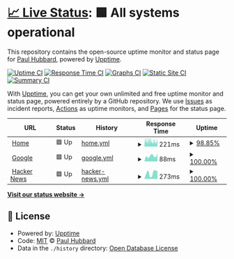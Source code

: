 # [📈 Live Status](https://fnord.phfactor.net): <!--live status--> **🟩 All systems operational**

This repository contains the open-source uptime monitor and status page for [Paul Hubbard](http://about.me/phubbard), powered by [Upptime](https://github.com/upptime/upptime).

[![Uptime CI](https://github.com/phubbard/upptime/workflows/Uptime%20CI/badge.svg)](https://github.com/phubbard/upptime/actions?query=workflow%3A%22Uptime+CI%22)
[![Response Time CI](https://github.com/phubbard/upptime/workflows/Response%20Time%20CI/badge.svg)](https://github.com/phubbard/upptime/actions?query=workflow%3A%22Response+Time+CI%22)
[![Graphs CI](https://github.com/phubbard/upptime/workflows/Graphs%20CI/badge.svg)](https://github.com/phubbard/upptime/actions?query=workflow%3A%22Graphs+CI%22)
[![Static Site CI](https://github.com/phubbard/upptime/workflows/Static%20Site%20CI/badge.svg)](https://github.com/phubbard/upptime/actions?query=workflow%3A%22Static+Site+CI%22)
[![Summary CI](https://github.com/phubbard/upptime/workflows/Summary%20CI/badge.svg)](https://github.com/phubbard/upptime/actions?query=workflow%3A%22Summary+CI%22)

With [Upptime](https://upptime.js.org), you can get your own unlimited and free uptime monitor and status page, powered entirely by a GitHub repository. We use [Issues](https://github.com/phubbard/upptime/issues) as incident reports, [Actions](https://github.com/phubbard/upptime/actions) as uptime monitors, and [Pages](https://fnord.phfactor.net) for the status page.

<!--start: status pages-->
<!-- This summary is generated by Upptime (https://github.com/upptime/upptime) -->
<!-- Do not edit this manually, your changes will be overwritten -->
<!-- prettier-ignore -->
| URL | Status | History | Response Time | Uptime |
| --- | ------ | ------- | ------------- | ------ |
| <img alt="" src="https://favicons.githubusercontent.com/www.phfactor.net" height="13"> [Home](https://www.phfactor.net) | 🟩 Up | [home.yml](https://github.com/phubbard/upptime/commits/HEAD/history/home.yml) | <details><summary><img alt="Response time graph" src="./graphs/home/response-time-week.png" height="20"> 221ms</summary><br><a href="https://fnord.phfactor.net/history/home"><img alt="Response time 259" src="https://img.shields.io/endpoint?url=https%3A%2F%2Fraw.githubusercontent.com%2Fphubbard%2Fupptime%2FHEAD%2Fapi%2Fhome%2Fresponse-time.json"></a><br><a href="https://fnord.phfactor.net/history/home"><img alt="24-hour response time 214" src="https://img.shields.io/endpoint?url=https%3A%2F%2Fraw.githubusercontent.com%2Fphubbard%2Fupptime%2FHEAD%2Fapi%2Fhome%2Fresponse-time-day.json"></a><br><a href="https://fnord.phfactor.net/history/home"><img alt="7-day response time 221" src="https://img.shields.io/endpoint?url=https%3A%2F%2Fraw.githubusercontent.com%2Fphubbard%2Fupptime%2FHEAD%2Fapi%2Fhome%2Fresponse-time-week.json"></a><br><a href="https://fnord.phfactor.net/history/home"><img alt="30-day response time 259" src="https://img.shields.io/endpoint?url=https%3A%2F%2Fraw.githubusercontent.com%2Fphubbard%2Fupptime%2FHEAD%2Fapi%2Fhome%2Fresponse-time-month.json"></a><br><a href="https://fnord.phfactor.net/history/home"><img alt="1-year response time 259" src="https://img.shields.io/endpoint?url=https%3A%2F%2Fraw.githubusercontent.com%2Fphubbard%2Fupptime%2FHEAD%2Fapi%2Fhome%2Fresponse-time-year.json"></a></details> | <details><summary><a href="https://fnord.phfactor.net/history/home">98.85%</a></summary><a href="https://fnord.phfactor.net/history/home"><img alt="All-time uptime 99.72%" src="https://img.shields.io/endpoint?url=https%3A%2F%2Fraw.githubusercontent.com%2Fphubbard%2Fupptime%2FHEAD%2Fapi%2Fhome%2Fuptime.json"></a><br><a href="https://fnord.phfactor.net/history/home"><img alt="24-hour uptime 99.50%" src="https://img.shields.io/endpoint?url=https%3A%2F%2Fraw.githubusercontent.com%2Fphubbard%2Fupptime%2FHEAD%2Fapi%2Fhome%2Fuptime-day.json"></a><br><a href="https://fnord.phfactor.net/history/home"><img alt="7-day uptime 98.85%" src="https://img.shields.io/endpoint?url=https%3A%2F%2Fraw.githubusercontent.com%2Fphubbard%2Fupptime%2FHEAD%2Fapi%2Fhome%2Fuptime-week.json"></a><br><a href="https://fnord.phfactor.net/history/home"><img alt="30-day uptime 99.67%" src="https://img.shields.io/endpoint?url=https%3A%2F%2Fraw.githubusercontent.com%2Fphubbard%2Fupptime%2FHEAD%2Fapi%2Fhome%2Fuptime-month.json"></a><br><a href="https://fnord.phfactor.net/history/home"><img alt="1-year uptime 99.72%" src="https://img.shields.io/endpoint?url=https%3A%2F%2Fraw.githubusercontent.com%2Fphubbard%2Fupptime%2FHEAD%2Fapi%2Fhome%2Fuptime-year.json"></a></details>
| <img alt="" src="https://favicons.githubusercontent.com/www.google.com" height="13"> [Google](https://www.google.com) | 🟩 Up | [google.yml](https://github.com/phubbard/upptime/commits/HEAD/history/google.yml) | <details><summary><img alt="Response time graph" src="./graphs/google/response-time-week.png" height="20"> 88ms</summary><br><a href="https://fnord.phfactor.net/history/google"><img alt="Response time 89" src="https://img.shields.io/endpoint?url=https%3A%2F%2Fraw.githubusercontent.com%2Fphubbard%2Fupptime%2FHEAD%2Fapi%2Fgoogle%2Fresponse-time.json"></a><br><a href="https://fnord.phfactor.net/history/google"><img alt="24-hour response time 128" src="https://img.shields.io/endpoint?url=https%3A%2F%2Fraw.githubusercontent.com%2Fphubbard%2Fupptime%2FHEAD%2Fapi%2Fgoogle%2Fresponse-time-day.json"></a><br><a href="https://fnord.phfactor.net/history/google"><img alt="7-day response time 88" src="https://img.shields.io/endpoint?url=https%3A%2F%2Fraw.githubusercontent.com%2Fphubbard%2Fupptime%2FHEAD%2Fapi%2Fgoogle%2Fresponse-time-week.json"></a><br><a href="https://fnord.phfactor.net/history/google"><img alt="30-day response time 91" src="https://img.shields.io/endpoint?url=https%3A%2F%2Fraw.githubusercontent.com%2Fphubbard%2Fupptime%2FHEAD%2Fapi%2Fgoogle%2Fresponse-time-month.json"></a><br><a href="https://fnord.phfactor.net/history/google"><img alt="1-year response time 89" src="https://img.shields.io/endpoint?url=https%3A%2F%2Fraw.githubusercontent.com%2Fphubbard%2Fupptime%2FHEAD%2Fapi%2Fgoogle%2Fresponse-time-year.json"></a></details> | <details><summary><a href="https://fnord.phfactor.net/history/google">100.00%</a></summary><a href="https://fnord.phfactor.net/history/google"><img alt="All-time uptime 100.00%" src="https://img.shields.io/endpoint?url=https%3A%2F%2Fraw.githubusercontent.com%2Fphubbard%2Fupptime%2FHEAD%2Fapi%2Fgoogle%2Fuptime.json"></a><br><a href="https://fnord.phfactor.net/history/google"><img alt="24-hour uptime 100.00%" src="https://img.shields.io/endpoint?url=https%3A%2F%2Fraw.githubusercontent.com%2Fphubbard%2Fupptime%2FHEAD%2Fapi%2Fgoogle%2Fuptime-day.json"></a><br><a href="https://fnord.phfactor.net/history/google"><img alt="7-day uptime 100.00%" src="https://img.shields.io/endpoint?url=https%3A%2F%2Fraw.githubusercontent.com%2Fphubbard%2Fupptime%2FHEAD%2Fapi%2Fgoogle%2Fuptime-week.json"></a><br><a href="https://fnord.phfactor.net/history/google"><img alt="30-day uptime 100.00%" src="https://img.shields.io/endpoint?url=https%3A%2F%2Fraw.githubusercontent.com%2Fphubbard%2Fupptime%2FHEAD%2Fapi%2Fgoogle%2Fuptime-month.json"></a><br><a href="https://fnord.phfactor.net/history/google"><img alt="1-year uptime 100.00%" src="https://img.shields.io/endpoint?url=https%3A%2F%2Fraw.githubusercontent.com%2Fphubbard%2Fupptime%2FHEAD%2Fapi%2Fgoogle%2Fuptime-year.json"></a></details>
| <img alt="" src="https://favicons.githubusercontent.com/news.ycombinator.com" height="13"> [Hacker News](https://news.ycombinator.com) | 🟩 Up | [hacker-news.yml](https://github.com/phubbard/upptime/commits/HEAD/history/hacker-news.yml) | <details><summary><img alt="Response time graph" src="./graphs/hacker-news/response-time-week.png" height="20"> 273ms</summary><br><a href="https://fnord.phfactor.net/history/hacker-news"><img alt="Response time 268" src="https://img.shields.io/endpoint?url=https%3A%2F%2Fraw.githubusercontent.com%2Fphubbard%2Fupptime%2FHEAD%2Fapi%2Fhacker-news%2Fresponse-time.json"></a><br><a href="https://fnord.phfactor.net/history/hacker-news"><img alt="24-hour response time 343" src="https://img.shields.io/endpoint?url=https%3A%2F%2Fraw.githubusercontent.com%2Fphubbard%2Fupptime%2FHEAD%2Fapi%2Fhacker-news%2Fresponse-time-day.json"></a><br><a href="https://fnord.phfactor.net/history/hacker-news"><img alt="7-day response time 273" src="https://img.shields.io/endpoint?url=https%3A%2F%2Fraw.githubusercontent.com%2Fphubbard%2Fupptime%2FHEAD%2Fapi%2Fhacker-news%2Fresponse-time-week.json"></a><br><a href="https://fnord.phfactor.net/history/hacker-news"><img alt="30-day response time 276" src="https://img.shields.io/endpoint?url=https%3A%2F%2Fraw.githubusercontent.com%2Fphubbard%2Fupptime%2FHEAD%2Fapi%2Fhacker-news%2Fresponse-time-month.json"></a><br><a href="https://fnord.phfactor.net/history/hacker-news"><img alt="1-year response time 268" src="https://img.shields.io/endpoint?url=https%3A%2F%2Fraw.githubusercontent.com%2Fphubbard%2Fupptime%2FHEAD%2Fapi%2Fhacker-news%2Fresponse-time-year.json"></a></details> | <details><summary><a href="https://fnord.phfactor.net/history/hacker-news">100.00%</a></summary><a href="https://fnord.phfactor.net/history/hacker-news"><img alt="All-time uptime 100.00%" src="https://img.shields.io/endpoint?url=https%3A%2F%2Fraw.githubusercontent.com%2Fphubbard%2Fupptime%2FHEAD%2Fapi%2Fhacker-news%2Fuptime.json"></a><br><a href="https://fnord.phfactor.net/history/hacker-news"><img alt="24-hour uptime 100.00%" src="https://img.shields.io/endpoint?url=https%3A%2F%2Fraw.githubusercontent.com%2Fphubbard%2Fupptime%2FHEAD%2Fapi%2Fhacker-news%2Fuptime-day.json"></a><br><a href="https://fnord.phfactor.net/history/hacker-news"><img alt="7-day uptime 100.00%" src="https://img.shields.io/endpoint?url=https%3A%2F%2Fraw.githubusercontent.com%2Fphubbard%2Fupptime%2FHEAD%2Fapi%2Fhacker-news%2Fuptime-week.json"></a><br><a href="https://fnord.phfactor.net/history/hacker-news"><img alt="30-day uptime 100.00%" src="https://img.shields.io/endpoint?url=https%3A%2F%2Fraw.githubusercontent.com%2Fphubbard%2Fupptime%2FHEAD%2Fapi%2Fhacker-news%2Fuptime-month.json"></a><br><a href="https://fnord.phfactor.net/history/hacker-news"><img alt="1-year uptime 100.00%" src="https://img.shields.io/endpoint?url=https%3A%2F%2Fraw.githubusercontent.com%2Fphubbard%2Fupptime%2FHEAD%2Fapi%2Fhacker-news%2Fuptime-year.json"></a></details>

<!--end: status pages-->

[**Visit our status website →**](https://fnord.phfactor.net)

## 📄 License

- Powered by: [Upptime](https://github.com/upptime/upptime)
- Code: [MIT](./LICENSE) © [Paul Hubbard](http://about.me/phubbard)
- Data in the `./history` directory: [Open Database License](https://opendatacommons.org/licenses/odbl/1-0/)
